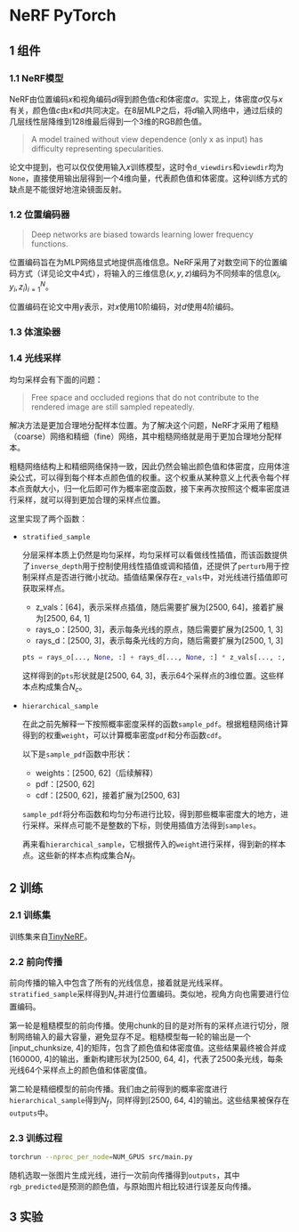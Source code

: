 # NeRF PyTorch

## 1 组件

### 1.1 NeRF模型

NeRF由位置编码$x$和视角编码$d$得到颜色值$c$和体密度$\sigma$。实现上，体密度$\sigma$仅与$x$有关，颜色值$c$由$x$和$d$共同决定。在8层MLP之后，将$d$输入网络中，通过后续的几层线性层降维到128维最后得到一个3维的RGB颜色值。

> A model trained without
view dependence (only x as input) has difficulty representing specularities.

论文中提到，也可以仅仅使用输入$x$训练模型，这时令`d_viewdirs`和`viewdir`均为`None`，直接使用输出层得到一个4维向量，代表颜色值和体密度。这种训练方式的缺点是不能很好地渲染镜面反射。

### 1.2 位置编码器

> Deep networks are biased towards learning lower frequency functions.

位置编码旨在为MLP网络显式地提供高维信息。NeRF采用了对数空间下的位置编码方式（详见论文中4式），将输入的三维信息$(x, y, z)$编码为不同频率的信息$(x_i, y_i, z_i)_{i=1}^N$。

位置编码在论文中用$\gamma$表示，对$x$使用10阶编码，对$d$使用4阶编码。

### 1.3 体渲染器



### 1.4 光线采样

均匀采样会有下面的问题：

> Free space and occluded
regions that do not contribute to the rendered image are still sampled repeatedly.

解决方法是更加合理地分配样本位置。为了解决这个问题，NeRF才采用了粗糙（coarse）网络和精细（fine）网络，其中粗糙网络就是用于更加合理地分配样本。

粗糙网络结构上和精细网络保持一致，因此仍然会输出颜色值和体密度，应用体渲染公式，可以得到每个样本点颜色值的权重。这个权重从某种意义上代表令每个样本点贡献大小，归一化后即可作为概率密度函数，接下来再次按照这个概率密度进行采样，就可以得到更加合理的采样点位置。

这里实现了两个函数：
- `stratified_sample`

    分层采样本质上仍然是均匀采样，均匀采样可以看做线性插值，而该函数提供了`inverse_depth`用于控制使用线性插值或调和插值，还提供了`perturb`用于控制采样点是否进行微小扰动。插值结果保存在`z_vals`中，对光线进行插值即可获取采样点。

    - z_vals：[64]，表示采样点插值，随后需要扩展为[2500, 64]，接着扩展为[2500, 64, 1]
    - rays_o：[2500, 3]，表示每条光线的原点，随后需要扩展为[2500, 1, 3]
    - rays_d：[2500, 3]，表示每条光线的方向，随后需要扩展为[2500, 1, 3]

    ``` py
    pts = rays_o[..., None, :] + rays_d[..., None, :] * z_vals[..., :, None]
    ```

    这样得到的`pts`形状就是[2500, 64, 3]，表示64个采样点的3维位置。这些样本点构成集合$N_c$。
    

- `hierarchical_sample`

    在此之前先解释一下按照概率密度采样的函数`sample_pdf`。根据粗糙网络计算得到的权重`weight`，可以计算概率密度`pdf`和分布函数`cdf`。

    以下是`sample_pdf`函数中形状：
    - weights：[2500, 62]（后续解释）
    - pdf：[2500, 62]
    - cdf：[2500, 62]，接着扩展为[2500, 63]

    `sample_pdf`将分布函数和均匀分布进行比较，得到那些概率密度大的地方，进行采样。采样点可能不是整数的下标，则使用插值方法得到`samples`。

    再来看`hierarchical_sample`，它根据传入的`weight`进行采样，得到新的样本点。这些新的样本点构成集合$N_f$。

## 2 训练

### 2.1 训练集

训练集来自[TinyNeRF](http://cseweb.ucsd.edu/~viscomp/projects/LF/papers/ECCV20/nerf/tiny_nerf_data.npz)。

### 2.2 前向传播

前向传播的输入中包含了所有的光线信息，接着就是光线采样。`stratified_sample`采样得到$N_c$并进行位置编码。类似地，视角方向也需要进行位置编码。

第一轮是粗糙模型的前向传播。使用chunk的目的是对所有的采样点进行切分，限制网络输入的最大容量，避免显存不足。粗糙模型每一轮的输出是一个[input_chunksize, 4]的矩阵，包含了颜色值和体密度值。这些结果最终被合并成[160000, 4]的输出，重新构建形状为[2500, 64, 4]，代表了2500条光线，每条光线64个采样点上的颜色值和体密度值。

第二轮是精细模型的前向传播。我们由之前得到的概率密度进行`hierarchical_sample`得到$N_f$，同样得到[2500, 64, 4]的输出。这些结果被保存在`outputs`中。

### 2.3 训练过程

``` bash
torchrun --nproc_per_node=NUM_GPUS src/main.py
```

随机选取一张图片生成光线，进行一次前向传播得到`outputs`，其中`rgb_predicted`是预测的颜色值，与原始图片相比较进行误差反向传播。

## 3 实验

